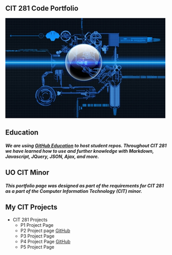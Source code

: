 ## CIT 281 Code Portfolio

![Computer Image](images/Optimized-cool-computer-art-picture_00171785.jpg)

## Education
##### We are using [GitHub Education](https://education.github.com/) to host student repos. Throughout CIT 281 we have learned how to use and further knowledge with Markdown, Javascript, JQuery, JSON, Ajax, and more.

## UO CIT Minor
##### This portfolio page was designed as part of the requirements for CIT 281 as a part of the Computer Information Technology (CIT) minor.

## My CIT Projects
* CIT 281 Projects
  * P1 Project Page
  * P2 Project page [GitHub](https://uo-cit.github.io/project-2-tgerman218/)
  * P3 Project Page
  * P4 Project Page [GitHub](https://uo-cit.github.io/project-4-tgerman218/)
  * P5 Project Page
